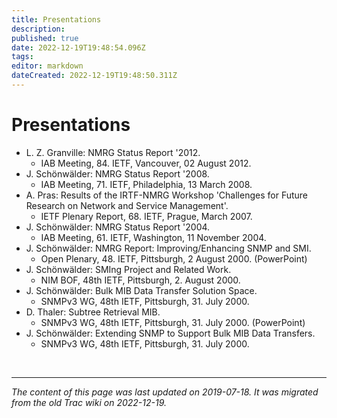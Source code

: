 ```yaml
---
title: Presentations
description: 
published: true
date: 2022-12-19T19:48:54.096Z
tags: 
editor: markdown
dateCreated: 2022-12-19T19:48:50.311Z
---
```


# Presentations

-  L. Z. Granville: NMRG Status Report '2012.
     -   IAB Meeting, 84. IETF, Vancouver, 02 August 2012. 
-    J. Schönwälder: NMRG Status Report '2008.
     -   IAB Meeting, 71. IETF, Philadelphia, 13 March 2008. 
-    A. Pras: Results of the IRTF-NMRG Workshop 'Challenges for Future Research on Network and Service Management'.
     -   IETF Plenary Report, 68. IETF, Prague, March 2007. 
-    J. Schönwälder: NMRG Status Report '2004.
     -   IAB Meeting, 61. IETF, Washington, 11 November 2004. 
-    J. Schönwälder: NMRG Report: Improving/Enhancing SNMP and SMI.
     -   Open Plenary, 48. IETF, Pittsburgh, 2 August 2000. (PowerPoint) 
-    J. Schönwälder: SMIng Project and Related Work.
     -   NIM BOF, 48th IETF, Pittsburgh, 2. August 2000. 
-    J. Schönwälder: Bulk MIB Data Transfer Solution Space.
     -   SNMPv3 WG, 48th IETF, Pittsburgh, 31. July 2000. 
-    D. Thaler: Subtree Retrieval MIB.
     -   SNMPv3 WG, 48th IETF, Pittsburgh, 31. July 2000. (PowerPoint) 
-    J. Schönwälder: Extending SNMP to Support Bulk MIB Data Transfers.
     -   SNMPv3 WG, 48th IETF, Pittsburgh, 31. July 2000. 
     
     

&nbsp;
&nbsp;

---

*The content of this page was last updated on 2019-07-18. It was migrated from the old Trac wiki on 2022-12-19.*